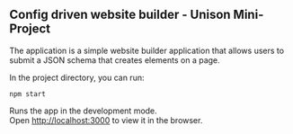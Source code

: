 ## Config driven website builder - Unison Mini-Project
The application is a simple website builder application that allows users to submit a JSON schema that creates elements on a page.

In the project directory, you can run:

```
npm start
```

Runs the app in the development mode.\
Open [http://localhost:3000](http://localhost:3000) to view it in the browser.

